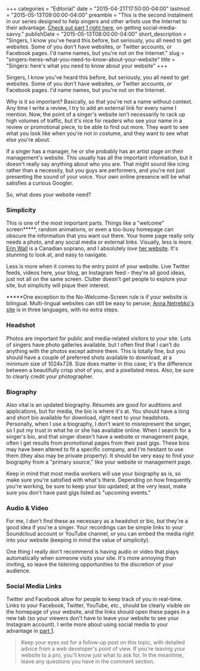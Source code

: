 +++
categories = "Editorial"
date = "2015-04-21T17:50:00-04:00"
lastmod = "2015-05-13T09:00:00-04:00"
preamble = "This is the second instalment in our series designed to help singers and other artists use the Internet to their advantage. [Check out part 1 right here](/singers-heres-how-to-use-social-media/), on getting social-media-savvy."
publishDate = "2015-05-13T08:00:00-04:00"
short_description = "Singers, I know you've heard this before, but seriously, you all need to get websites. Some of you don't have websites, or Twitter accounts, or Facebook pages. I'd name names, but you're not on the Internet."
slug = "singers-heres-what-you-need-to-know-about-your-website"
title = "Singers: here&#039;s what you need to know about your website"
+++

Singers, I know you've heard this before, but seriously, you all need to get websites. Some of you don't have websites, *or* Twitter accounts, *or* Facebook pages. I'd name names, but you're not on the Internet.

Why is it so important? Basically, so that you're not a name without context. Any time I write a review, I try to add an external link for every name I mention. Now, the point of a singer's website isn't necessarily to rack up high volumes of traffic, but it's nice for readers who see your name in a review or promotional piece, to be able to find out more. They want to see what you look like when you're not in costume, and they want to see what else you're about.

If a singer has a manager, he or she probably has an artist page on their management's website. This usually has all the important information, but it doesn't really say anything about who you are. That might sound like icing rather than a necessity, but you guys are performers, and you're not just presenting the sound of your voice. Your *own* online presence will be what satisfies a curious Googler.

So, what does your website need?

### Simplicity

This is one of the most important parts. Things like a "welcome" screen*****, random animations, or even a too-busy homepage can obscure the information that you want out there. Your home page really only needs a photo, and any social media or external links. Visually, less is more. [Erin Wall](http://www.erinwall.com/) is a Canadian soprano, and I absolutely *love* [her website](http://www.erinwall.com/). It's stunning to look at, and easy to navigate.

Less is more when it comes to the entry point of your website. Live Twitter feeds, videos here, your blog, an Instagram feed - they're all good ideas, just not all on the same screen. Clutter doesn't get people to explore your site, but simplicity will pique their interest.

*****One exception to the No-Welcome-Screen rule is if your website is bilingual. Multi-lingual websites can still be easy to peruse; [Anna Netrebko's site](http://www.annanetrebko.com/) is in three languages, with no extra steps.

### Headshot

Photos are important for public and media-related visitors to your site. Lots of singers have photo galleries available, but I often find that I can't do anything with the photos except admire them. This is totally fine, but you should have a couple of preferred shots available to download, at a minimum size of 1024x728. Size does matter in this case; it's the difference between a beautifully crisp shot of you, and a pixellated mess. Also, be sure to clearly credit your photographer.

### Biography

Also vital is an updated biography. Résumés are good for auditions and applications, but for media, the bio is where it's at. You should have a long and short bio available for download, right next to your headshots. Personally, when I use a biography, I don't want to misrepresent the singer, so I put my trust in what he or she has available online. When I search for a singer's bio, and that singer doesn't have a website or management page, often I get results from promotional pages from their past gigs. These bios may have been altered to fit a specific company, and I'm hesitant to use them (they also may be private property). It should be very easy to find your biography from a "primary source," like your website or management page.

Keep in mind that most media workers will use your biography as is, so make sure you're satisfied with what's there. Depending on how frequently you're working, be sure to keep your bio updated; at the very least, make sure you don't have past gigs listed as "upcoming events."

### Audio & Video

For me, I don't find these as necessary as a headshot or bio, but they're a good idea if you're a singer. Your recordings can be simple links to your Soundcloud account or YouTube channel, or you can embed the media right into your website (keeping in mind the value of simplicity).

One thing I really don't recommend is having audio or video that plays automatically when someone visits your site. It's more annoying than inviting, so leave the listening opportunities to the discretion of your audience.

### Social Media Links

Twitter and Facebook allow for people to keep track of you in real-time. Links to your Facebook, Twitter, YouTube, etc., should be clearly visible on the homepage of your website, and the links should open these pages in a new tab (so your viewers don't have to leave your website to see your Instagram account). I write more about using social media to your advantage in [part 1](/singers-heres-how-to-use-social-media/).

>Keep your eyes out for a follow-up post on this topic, with detailed advice from a web developer's point of view. If you're leaving your website to a pro, you'll know just what to ask for. In the meantime, leave any questions you have in the comment section.
